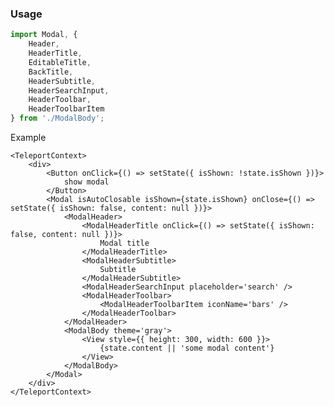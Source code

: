 ### Usage

```js
import Modal, { 
    Header, 
    HeaderTitle, 
    EditableTitle, 
    BackTitle, 
    HeaderSubtitle, 
    HeaderSearchInput,
    HeaderToolbar, 
    HeaderToolbarItem 
} from './ModalBody';

```
Example 

    <TeleportContext>
        <div>
            <Button onClick={() => setState({ isShown: !state.isShown })}>
                show modal
            </Button>
            <Modal isAutoClosable isShown={state.isShown} onClose={() => setState({ isShown: false, content: null })}>
                <ModalHeader>
                    <ModalHeaderTitle onClick={() => setState({ isShown: false, content: null })}>
                        Modal title
                    </ModalHeaderTitle>
                    <ModalHeaderSubtitle>
                        Subtitle
                    </ModalHeaderSubtitle>
                    <ModalHeaderSearchInput placeholder='search' />
                    <ModalHeaderToolbar>
                        <ModalHeaderToolbarItem iconName='bars' />
                    </ModalHeaderToolbar>
                </ModalHeader>
                <ModalBody theme='gray'>
                    <View style={{ height: 300, width: 600 }}>
                        {state.content || 'some modal content'}
                    </View>
                </ModalBody>
            </Modal>
        </div>
    </TeleportContext>